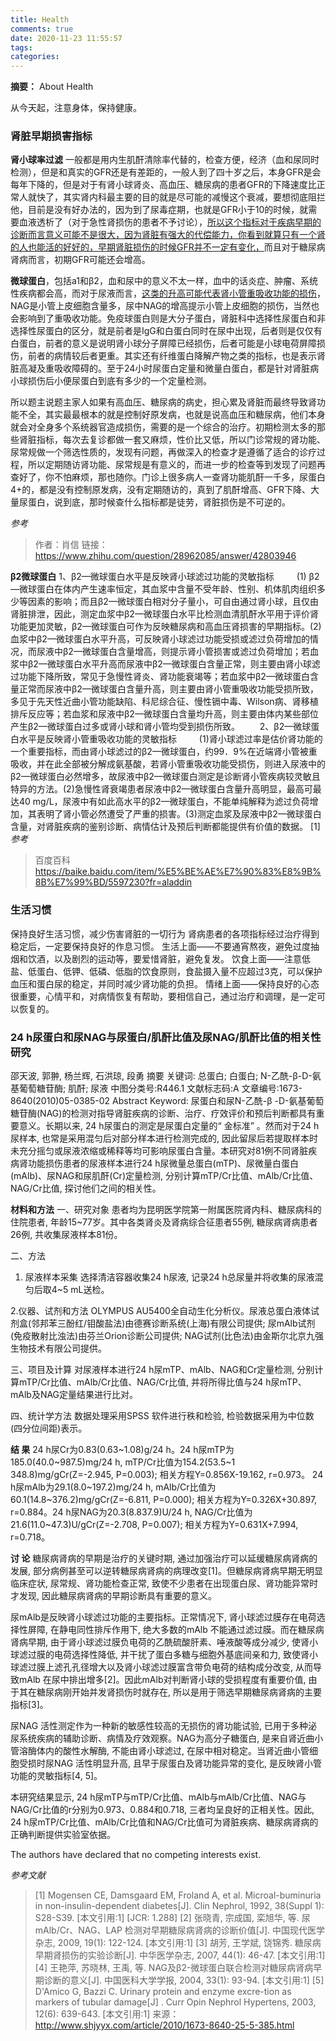 ```yaml
---
title: Health
comments: true
date: 2020-11-23 11:55:57
tags:
categories:
---
```

__摘要：__
About Health
<!-- more -->
从今天起，注意身体，保持健康。

### 肾脏早期损害指标
__肾小球率过滤__ 一般都是用内生肌酐清除率代替的，检查方便，经济（血和尿同时检测），但是和真实的GFR还是有差距的，一般人到了四十岁之后，本身GFR是会每年下降的，但是对于有肾小球肾炎、高血压、糖尿病的患者GFR的下降速度比正常人就快了，其实肾内科最主要的目的就是尽可能的减慢这个衰减，要想彻底阻拦他，目前是没有好办法的，因为到了尿毒症期，也就是GFR小于10的时候，就需要血液透析了（对于急性肾损伤的患者不予讨论），<u>所以这个指标对于疾病早期的诊断而言意义可能不是很大，因为肾脏有强大的代偿能力，你看到就算只有一个肾的人也能活的好好的，早期肾脏损伤的时候GFR并不一定有变化，</u>而且对于糖尿病肾病而言，初期GFR可能还会增高。

__微球蛋白__，包括a1和β2，血和尿中的意义不太一样，血中的话炎症、肿瘤、系统性疾病都会高，而对于尿液而言，<u>这类的升高可能代表肾小管重吸收功能的损伤</u>，NAG是小管上皮细胞含量多，尿中NAG的增高提示小管上皮细胞的损伤，当然也会影响到了重吸收功能。免疫球蛋白则是大分子蛋白，肾脏科中选择性尿蛋白和非选择性尿蛋白的区分，就是前者是IgG和白蛋白同时在尿中出现，后者则是仅仅有白蛋白，前者的意义是说明肾小球分子屏障已经损伤，后者可能是小球电荷屏障损伤，前者的病情较后者更重。其实还有纤维蛋白降解产物之类的指标，也是表示肾脏高凝及重吸收障碍的。至于24小时尿蛋白定量和微量白蛋白，都是针对肾脏病小球损伤后小便尿蛋白到底有多少的一个定量检测。

所以题主说题主家人如果有高血压、糖尿病的病史，担心累及肾脏而最终导致肾功能不全，其实最最根本的就是控制好原发病，也就是说高血压和糖尿病，他们本身就会对全身多个系统器官造成损伤，需要的是一个综合的治疗。初期检测太多的那些肾脏指标，每次去复诊都做一套又麻烦，性价比又低，所以门诊常规的肾功能、尿常规做一个筛选性质的，发现有问题，再做深入的检查才是遵循了适合的诊疗过程，所以定期随访肾功能、尿常规是有意义的，而进一步的检查等到发现了问题再查好了，你不怕麻烦，那也随你。门诊上很多病人一查肾功能肌酐一千多，尿蛋白4+的，都是没有控制原发病，没有定期随访的，真到了肌酐增高、GFR下降、大量尿蛋白，说到底，那时候查什么指标都是徒劳，肾脏损伤是不可逆的。

_参考_
> 作者：肖信
> 链接：https://www.zhihu.com/question/28962085/answer/42803946

__β2微球蛋白__
1、β2—微球蛋白水平是反映肾小球滤过功能的灵敏指标
　　 (1) β2—微球蛋白在体内产生速率恒定，其血浆中含量不受年龄、性别、机体肌肉组织多少等因素的影响；而且β2—微球蛋白相对分子量小，可自由通过肾小球，且仅由肾脏排泄，因此，测定血浆中β2—微球蛋白水平比检测血清肌酐水平用于评价肾功能更加灵敏，β2—微球蛋白可作为反映糖尿病和高血压肾损害的早期指标。(2)血浆中β2—微球蛋白水平升高，可反映肾小球滤过功能受损或滤过负荷增加的情况，而尿液中β2—微球蛋白含量增高，则提示肾小管损害或滤过负荷增加；若血浆中β2—微球蛋白水平升高而尿液中β2—微球蛋白含量正常，则主要由肾小球滤过功能下降所致，常见于急慢性肾炎、肾功能衰竭等；若血浆中β2—微球蛋白含量正常而尿液中β2—微球蛋白含量升高，则主要由肾小管重吸收功能受损所致，多见于先天性近曲小管功能缺陷、科尼综合征、慢性镉中毒、Wilson病、肾移植排斥反应等；若血浆和尿液中β2—微球蛋白含量均升高，则主要由体内某些部位产生β2—微球蛋白过多或肾小球和肾小管均受到损伤所致。
　　2、β2—微球蛋白水平是反映肾小管重吸收功能的灵敏指标
　　 (1)肾小球滤过率是估价肾功能的一个重要指标，而由肾小球滤过的β2—微球蛋白，约99．9%在近端肾小管被重吸收，并在此全部被分解成氨基酸，若肾小管重吸收功能受损伤，则进入尿液中的β2—微球蛋白必然增多，故尿液中β2—微球蛋白测定是诊断肾小管疾病较灵敏且特异的方法。(2)急慢性肾衰竭患者尿液中β2—微球蛋白含量升高明显，最高可最达40 mg/L，尿液中有如此高水平的β2—微球蛋白，不能单纯解释为滤过负荷增加，其表明了肾小管必然遭受了严重的损害。(3)测定血浆及尿液中β2—微球蛋白含量，对肾脏疾病的鉴别诊断、病情估计及预后判断都能提供有价值的数据。 [1]
_参考_
> 百度百科
> https://baike.baidu.com/item/%E5%BE%AE%E7%90%83%E8%9B%8B%E7%99%BD/5597230?fr=aladdin

### 生活习惯
保持良好生活习惯，减少伤害肾脏的一切行为
肾病患者的各项指标经过治疗得到稳定后，一定要保持良好的作息习惯。
生活上面——不要通宵熬夜，避免过度抽烟和饮酒，以及剧烈的运动等，要爱惜肾脏，避免复发。
饮食上面——注意低盐、低蛋白、低钾、低磷、低脂的饮食原则，食盐摄入量不应超过3克，可以保护血压和蛋白尿的稳定，并同时减少肾功能的负担。
情绪上面——保持良好的心态很重要，心情平和，对病情恢复有帮助，要相信自己，通过治疗和调理，是一定可以恢复的。

### 24 h尿蛋白和尿NAG与尿蛋白/肌酐比值及尿NAG/肌酐比值的相关性研究
邵天波, 郭翀, 杨兰辉, 石洪琼, 段勇 
摘要
关键词: 总蛋白; 白蛋白; N-乙酰-β-D-氨基葡萄糖苷酶; 肌酐; 尿液
中图分类号:R446.1 文献标志码:A 文章编号:1673-8640(2010)05-0385-02
Abstract
Keyword:
尿蛋白和尿N-乙酰-β -D-氨基葡萄糖苷酶(NAG)的检测对指导肾脏疾病的诊断、治疗、疗效评价和预后判断都具有重要意义。长期以来, 24 h尿蛋白的测定是尿蛋白定量的“ 金标准” 。然而对于24 h尿样本, 也常是采用混匀后对部分样本进行检测完成的, 因此留尿后若提取样本时未充分摇匀或尿液浓缩或稀释等均可影响尿蛋白含量。本研究对81例不同肾脏疾病肾功能损伤患者的尿液样本进行24 h尿微量总蛋白(mTP)、尿微量白蛋白(mAlb)、尿NAG和尿肌酐(Cr)定量检测, 分别计算mTP/Cr比值、mAlb/Cr比值、NAG/Cr比值, 探讨他们之间的相关性。

__材料和方法__
一、研究对象
患者均为昆明医学院第一附属医院肾内科、糖尿病科的住院患者, 年龄15~77岁。其中各类肾炎及肾病综合征患者55例, 糖尿病肾病患者26例, 共收集尿液样本81份。

二、方法
1. 尿液样本采集 选择清洁容器收集24 h尿液, 记录24 h总尿量并将收集的尿液混匀后取4~5 mL送检。

2.仪器、试剂和方法 OLYMPUS AU5400全自动生化分析仪。尿液总蛋白液体试剂盒(邻邦苯三酚红/钼酸盐法)由德赛诊断系统(上海)有限公司提供; 尿mAlb试剂(免疫散射比浊法)由芬兰Orion诊断公司提供; NAG试剂(比色法)由金斯尔北京九强生物技术有限公司提供。

三、项目及计算
对尿液样本进行24 h尿mTP、mAlb、NAG和Cr定量检测, 分别计算mTP/Cr比值、mAlb/Cr比值、NAG/Cr比值, 并将所得比值与24 h尿mTP、mAlb及NAG定量结果进行比对。

四、统计学方法
数据处理采用SPSS 软件进行秩和检验, 检验数据采用为中位数(四分位间距)表示。

__结 果__
24 h尿Cr为0.83(0.63~1.08)g/24 h。24 h尿mTP为185.0(40.0~987.5)mg/24 h, mTP/Cr比值为154.2(53.5~1 348.8)mg/gCr(Z=-2.945, P=0.003); 相关方程Y=0.856X-19.162, r=0.973。 24 h尿mAlb为29.1(8.0~197.2)mg/24 h, mAlb/Cr比值为60.1(14.8~376.2)mg/gCr(Z=-6.811, P=0.000); 相关方程为Y=0.326X+30.897, r=0.884。24 h尿NAG为20.3(8.837.9)U/24 h, NAG/Cr比值为21.6(11.0~47.3)U/gCr(Z=-2.708, P=0.007); 相关方程为Y=0.631X+7.994, r=0.718。

__讨 论__
糖尿病肾病的早期是治疗的关键时期, 通过加强治疗可以延缓糖尿病肾病的发展, 部分病例甚至可以逆转糖尿病肾病的病理改变[1]。但糖尿病肾病早期无明显临床症状, 尿常规、肾功能检查正常, 致使不少患者在出现蛋白尿、肾功能异常时才发现, 因此糖尿病肾病的早期诊断具有重要的意义。

尿mAlb是反映肾小球滤过功能的主要指标。正常情况下, 肾小球滤过膜存在电荷选择性屏障, 在静电同性排斥作用下, 绝大多数的mAlb 不能通过滤过膜。而在糖尿病肾病早期, 由于肾小球滤过膜负电荷的乙酰硫酸肝素、唾液酸等成分减少, 使肾小球滤过膜的电荷选择性降低, 并干扰了蛋白多糖与细胞外基底间亲和力, 致使肾小球滤过膜上滤孔孔径增大以及肾小球滤过膜富含带负电荷的结构成分改变, 从而导致mAlb 在尿中排出增多[2]。因此mAlb对判断肾小球的受损程度有重要价值, 由于其在糖尿病刚开始并发肾损伤时就存在, 所以是用于筛选早期糖尿病肾病的主要指标[3]。

尿NAG 活性测定作为一种新的敏感性较高的无损伤的肾功能试验, 已用于多种泌尿系统疾病的辅助诊断、病情及疗效观察。NAG为高分子糖蛋白, 是来自肾近曲小管溶酶体内的酸性水解酶, 不能由肾小球滤过, 在尿中相对稳定。当肾近曲小管细胞受损时尿NAG 活性明显升高, 且早于尿蛋白及肾功能异常的变化, 是反映肾小管功能的灵敏指标[4, 5]。

本研究结果显示, 24 h尿mTP与mTP/Cr比值、mAlb与mAlb/Cr比值、NAG与NAG/Cr比值的r分别为0.973、0.884和0.718, 三者均呈良好的正相关性。因此, 24 h尿mTP/Cr比值、mAlb/Cr比值和NAG/Cr比值可为肾脏疾病、糖尿病肾病的正确判断提供实验室依据。

The authors have declared that no competing interests exist.

_参考文献_ 
> [1]	Mogensen CE, Damsgaard EM, Froland A, et al. Microal-buminuria in non-insulin-dependent diabetes[J]. Clin Nephrol, 1992, 38(Suppl 1): S28-S39. [本文引用:1] [JCR: 1.288]
> [2]	张晓青, 宗成国, 栾旭华, 等. 尿mAlb/Cr、NAG、LAP 检测对早期糖尿病肾病的诊断价值[J]. 中国现代医学杂志, 2009, 19(1): 122-124. [本文引用:1]
> [3]	胡芳, 王学斌, 饶锦秀. 糖尿病早期肾损伤的实验诊断[J]. 中华医学杂志, 2007, 44(1): 46-47. [本文引用:1]
> [4]	王艳萍, 苏晓林, 王禹, 等. NAG及β2-微球蛋白联合检测对糖尿病肾病早期诊断的意义[J]. 中国医科大学学报, 2004, 33(1): 93-94. [本文引用:1]
> [5]	D'Amico G, Bazzi C. Urinary protein and enzyme excre-tion as markers of tubular damage[J] . Curr Opin Nephrol Hypertens, 2003, 12(6): 639-643. [本文引用:1]
> 来源：http://www.shjyyx.com/article/2010/1673-8640-25-5-385.html

